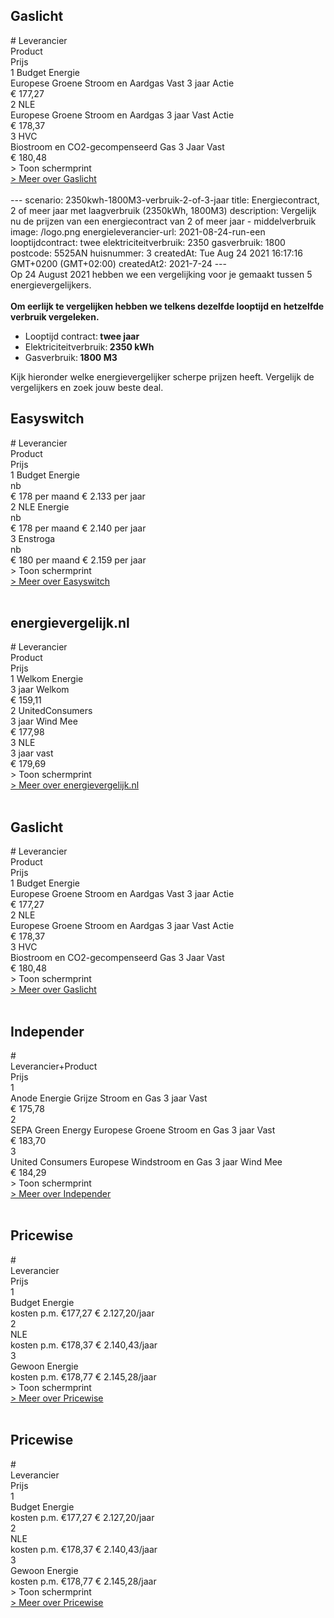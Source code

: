 
## Gaslicht

<div class="p-2 rounded-md tarievenblok bg-gray-50">
<div class="table w-full rounded-xl">
<div class="table-row-group text-xs sm:text-sm md:text-base tracking-tight">
<div class="table-row text-purple-100 bg-purple-900 hover:opacity-95">
<div class="table-cell p-1 w-4/12 sm:w-3/12  uppercase"># Leverancier</div>
<div class="table-cell p-1 uppercase">Product</div>
<div class="table-cell p-1 w-4/12 uppercase">Prijs</div>
</div>
<div class="table-row result-one hover:bg-gray-100 ">
<div class="table-cell p-1 border-b border-gray-200">1 Budget Energie</div>
<div class="table-cell p-1 pr-4 border-b border-gray-200">Europese Groene Stroom en Aardgas Vast 3 jaar Actie</div>
<div class="table-cell p-1  border-b border-gray-200">€ 177,27</div>
</div>
<div class="table-row result-two hover:bg-gray-100">
<div class="table-cell p-1 border-b border-gray-200 ">2 NLE</div>
<div class="table-cell p-1 pr-4 border-b border-gray-200">Europese Groene Stroom en Aardgas 3 jaar Vast Actie</div>
<div class="table-cell p-1 border-b border-gray-200">€ 178,37</div>
</div>
<div class="table-row result-three hover:bg-gray-100">
<div class="table-cell p-1 border-b border-gray-200 ">3 HVC</div>
<div class="table-cell p-1 pr-4 border-b border-gray-200">Biostroom en CO2-gecompenseerd Gas 3 Jaar Vast</div>
<div class="table-cell p-1 border-b border-gray-200">€ 180,48</div>
</div>
</div>
</div>
<div x-data="{show:false}" class="mt-2 print:hidden">
<a x-on:click.prevent="show=!show" x-text="show ? ' > Verberg schermprint' : ' > Toon schermprint'" class="pl-2 text-sm text-gray-400 cursor-pointer rounded-xl focus:outline-none">
<div>   > Toon schermprint </div>
</a>
<div x-show="show" class="tarievenimg" style="display: none;">
<div class="mt-4 bg-gray-100 rounded-xl">
<div class="w-full p-2 text-sm text-center text-gray-400"> om te zien of tarieven correct verwerkt zijn.....</div>
  
![Vergelijk gaslicht](/img/el/gaslicht-2350kwh-1800M3-verbruik-2-of-3-jaar-week34.png "Vergelijk energietarieven gaslicht")

</div></div></div>
<div class="pl-2 text-sm text-gray-400 print:hidden">
<a href="/gids/gaslicht" title="Gaslicht">> Meer over Gaslicht</a>
</div>
</div>
<br/>
---
scenario: 2350kwh-1800M3-verbruik-2-of-3-jaar  
title:  Energiecontract, 2 of meer jaar met laagverbruik (2350kWh, 1800M3)  
description: Vergelijk nu de prijzen van een energiecontract van 2 of meer jaar - middelverbruik  
image: /logo.png  
energieleverancier-url:  2021-08-24-run-een  
looptijdcontract: twee  
elektriciteitverbruik: 2350  
gasverbruik: 1800  
postcode: 5525AN  
huisnummer: 3  
createdAt: Tue Aug 24 2021 16:17:16 GMT+0200 (GMT+02:00)  
createdAt2: 2021-7-24  
---
<div class="bg-white rounded mt-10 p-2 text-lg">Op 24 August 2021 hebben we een vergelijking voor je gemaakt tussen 5 energievergelijkers.<br><br><strong>Om eerlijk te vergelijken hebben we telkens dezelfde looptijd en hetzelfde verbruik vergeleken.</strong><ul>
<li>Looptijd contract:<strong> twee jaar</strong></li>
<li>Elektriciteitverbruik:<strong> 2350 kWh</strong></li>
<li>Gasverbruik:<strong> 1800 M3</strong></li>
</ul>
Kijk hieronder welke energievergelijker scherpe prijzen heeft. Vergelijk de vergelijkers en zoek jouw beste deal.
</div>

## Easyswitch

<div class="p-2 rounded-md tarievenblok bg-gray-50">
<div class="table w-full rounded-xl">
<div class="table-row-group text-xs sm:text-sm md:text-base tracking-tight">
<div class="table-row text-purple-100 bg-purple-900 hover:opacity-95">
<div class="table-cell p-1 uppercase"># Leverancier</div>
<div class="table-cell p-1 uppercase">Product</div>
<div class="table-cell p-1 w-32 md:w-32 xl:w-60 uppercase">Prijs</div>
</div>
<div class="table-row result-one hover:bg-gray-100">
<div class="table-cell p-1 border-b border-gray-200">1 Budget Energie</div>
<div class="table-cell p-1 border-b border-gray-200">nb</div>
<div class="table-cell p-1 pr-3  md:pr-2  border-b border-gray-200">€ 178 per maand € 2.133 per jaar</div>
</div>
<div class="table-row result-two hover:bg-gray-100">
<div class="table-cell p-1 border-b border-gray-200">2 NLE Energie</div>
<div class="table-cell p-1 border-b border-gray-200">nb</div>
<div class="table-cell p-1 pr-3  md:pr-2 border-b border-gray-200">€ 178 per maand € 2.140 per jaar</div>
</div>
<div class="table-row result-three hover:bg-gray-100">
<div class="table-cell p-1 border-b border-gray-200">3 Enstroga</div>
<div class="table-cell p-1 border-b border-gray-200">nb</div>
<div class="table-cell p-1 pr-10 sm:pr-5  md:pr-2 border-b border-gray-200">€ 180 per maand € 2.159 per jaar</div>
</div>
</div>
</div>
<div x-data="{show:false}" class="mt-2 print:hidden">
<a x-on:click.prevent="show=!show" x-text="show ? ' > Verberg schermprint' : ' > Toon schermprint'" class="pl-2 text-sm text-gray-400 cursor-pointer rounded-xl focus:outline-none">
<div>   > Toon schermprint </div>
</a>
<div x-show="show" class="tarievenimg" style="display: none;">
<div class="mt-4 bg-gray-100 rounded-xl">
<div class="w-full p-2 text-sm text-center text-gray-400"> om te zien of tarieven correct verwerkt zijn.....</div>

![Vergelijk Easyswitch](/img/el/easyswitch-2350kwh-1800M3-verbruik-2-of-3-jaar-week34.png "Vergelijk Easyswitch")

</div></div></div>
<div class="pl-2 text-sm text-gray-400 print:hidden">
<a href="/gids/easyswitch" title="Easyswitch">> Meer over Easyswitch</a>
</div>
</div>
<br/>

## energievergelijk.nl

<div class="p-2 rounded-md tarievenblok bg-gray-50">
<div class="table w-full rounded-xl">
<div class="table-row-group text-xs sm:text-sm md:text-base tracking-tight">
<div class="table-row text-purple-100 bg-purple-900 hover:opacity-95">
<div class="table-cell p-1 uppercase"># Leverancier</div>
<div class="table-cell p-1 uppercase">Product</div>
<div class="table-cell p-1 w-3/12 uppercase">Prijs</div>
</div>
<div class="table-row result-one hover:bg-gray-100 ">
<div class="table-cell p-1 border-b border-gray-200">1 Welkom Energie</div>
<div class="table-cell p-1 border-b border-gray-200">3 jaar Welkom</div>
<div class="table-cell p-1 border-b border-gray-200">€ 159,11</div>
</div>
<div class="table-row result-two hover:bg-gray-100">
<div class="table-cell p-1 border-b border-gray-200 ">2 UnitedConsumers</div>
<div class="table-cell p-1 border-b border-gray-200">3 jaar Wind Mee</div>
<div class="table-cell p-1 border-b border-gray-200">€ 177,98</div>
</div>
<div class="table-row result-three hover:bg-gray-100">
<div class="table-cell p-1 border-b border-gray-200 ">3 NLE</div>
<div class="table-cell p-1 border-b border-gray-200">3 jaar vast</div>
<div class="table-cell p-1 border-b border-gray-200">€ 179,69</div>
</div>
</div>
</div>
<div x-data="{show:false}" class="mt-2 print:hidden">
<a x-on:click.prevent="show=!show" x-text="show ? ' > Verberg schermprint' : ' > Toon schermprint'" class="pl-2 text-sm text-gray-400 cursor-pointer rounded-xl focus:outline-none">
<div>   > Toon schermprint </div>
</a>
<div x-show="show" class="tarievenimg" style="display: none;">
<div class="mt-4 bg-gray-100 rounded-xl">
<div class="w-full p-2 text-sm text-center text-gray-400"> om te zien of tarieven correct verwerkt zijn.....</div>

![Vergelijk energietarieven energievergelijk.nl](/img/el/energievergelijk-2350kwh-1800M3-verbruik-2-of-3-jaar-week34.png "Vergelijk energietarieven energievergelijk.nl")

</div></div></div>
<div class="pl-2 text-sm text-gray-400 print:hidden">
<a href="/gids/energievergelijk" title="energievergelijk">> Meer over energievergelijk.nl</a>
</div>
</div>
<br/>

## Gaslicht

<div class="p-2 rounded-md tarievenblok bg-gray-50">
<div class="table w-full rounded-xl">
<div class="table-row-group text-xs sm:text-sm md:text-base tracking-tight">
<div class="table-row text-purple-100 bg-purple-900 hover:opacity-95">
<div class="table-cell p-1 w-4/12 sm:w-3/12  uppercase"># Leverancier</div>
<div class="table-cell p-1 uppercase">Product</div>
<div class="table-cell p-1 w-4/12 uppercase">Prijs</div>
</div>
<div class="table-row result-one hover:bg-gray-100 ">
<div class="table-cell p-1 border-b border-gray-200">1 Budget Energie</div>
<div class="table-cell p-1 pr-4 border-b border-gray-200">Europese Groene Stroom en Aardgas Vast 3 jaar Actie</div>
<div class="table-cell p-1  border-b border-gray-200">€ 177,27</div>
</div>
<div class="table-row result-two hover:bg-gray-100">
<div class="table-cell p-1 border-b border-gray-200 ">2 NLE</div>
<div class="table-cell p-1 pr-4 border-b border-gray-200">Europese Groene Stroom en Aardgas 3 jaar Vast Actie</div>
<div class="table-cell p-1 border-b border-gray-200">€ 178,37</div>
</div>
<div class="table-row result-three hover:bg-gray-100">
<div class="table-cell p-1 border-b border-gray-200 ">3 HVC</div>
<div class="table-cell p-1 pr-4 border-b border-gray-200">Biostroom en CO2-gecompenseerd Gas 3 Jaar Vast</div>
<div class="table-cell p-1 border-b border-gray-200">€ 180,48</div>
</div>
</div>
</div>
<div x-data="{show:false}" class="mt-2 print:hidden">
<a x-on:click.prevent="show=!show" x-text="show ? ' > Verberg schermprint' : ' > Toon schermprint'" class="pl-2 text-sm text-gray-400 cursor-pointer rounded-xl focus:outline-none">
<div>   > Toon schermprint </div>
</a>
<div x-show="show" class="tarievenimg" style="display: none;">
<div class="mt-4 bg-gray-100 rounded-xl">
<div class="w-full p-2 text-sm text-center text-gray-400"> om te zien of tarieven correct verwerkt zijn.....</div>
  
![Vergelijk gaslicht](/img/el/gaslicht-2350kwh-1800M3-verbruik-2-of-3-jaar-week34.png "Vergelijk energietarieven gaslicht")

</div></div></div>
<div class="pl-2 text-sm text-gray-400 print:hidden">
<a href="/gids/gaslicht" title="Gaslicht">> Meer over Gaslicht</a>
</div>
</div>
<br/>

## Independer

<div class="p-2 rounded-md tarievenblok bg-gray-50">
<div class="table w-full rounded-xl">
<div class="table-row-group text-xs sm:text-sm md:text-base tracking-tight">
<div class="table-row text-purple-100 bg-purple-900 hover:opacity-95">
<div class="table-cell p-1 uppercase">#</div>
<div class="table-cell p-1 uppercase">Leverancier+Product</div>
<div class="table-cell p-1 uppercase w-3/12">Prijs</div>
</div>
<div class="table-row result-one hover:bg-gray-100">
<div class="table-cell p-1 border-b border-gray-200">1</div>
<div class="table-cell p-1  pr-4 border-b border-gray-200">Anode Energie Grijze Stroom en Gas 3 jaar Vast</div>
<div class="table-cell p-1 border-b border-gray-200">€ 175,78</div>
</div>
<div class="table-row result-two hover:bg-gray-100">
<div class="table-cell p-1 border-b border-gray-200">2</div>
<div class="table-cell p-1  pr-4 border-b border-gray-200">SEPA Green Energy Europese Groene Stroom en Gas 3 jaar Vast</div>
<div class="table-cell p-1 border-b border-gray-200">€ 183,70</div>
</div>
<div class="table-row result-three hover:bg-gray-100">
<div class="table-cell p-1 border-b border-gray-200">3</div>
<div class="table-cell p-1  pr-4 border-b border-gray-200">United Consumers Europese Windstroom en Gas 3 jaar Wind Mee</div>
<div class="table-cell p-1 border-b border-gray-200">€ 184,29</div>
</div>
</div>
</div>
<div x-data="{show:false}" class="mt-2 print:hidden">
<a x-on:click.prevent="show=!show" x-text="show ? ' > Verberg schermprint' : ' > Toon schermprint'" class="pl-2 text-sm text-gray-400 cursor-pointer rounded-xl focus:outline-none">
<div>   > Toon schermprint </div>
</a>
<div x-show="show" class="tarievenimg" style="display: none;">
<div class="mt-4 bg-gray-100 rounded-xl">
<div class="w-full p-2 text-sm text-center text-gray-400"> om te zien of tarieven correct verwerkt zijn.....</div>

![Vergelijk Independer](/img/el/independer-2350kwh-1800M3-verbruik-2-of-3-jaar-week34.png "Vergelijk Independer")

</div></div></div>
<div class="pl-2 text-sm text-gray-400 print:hidden">
<a href="/gids/independer" title="Independer">> Meer over Independer</a>
</div>
</div>
<br/>

## Pricewise

<div class="p-2 rounded-md tarievenblok bg-gray-50">
<div class="table w-full rounded-xl">
<div class="table-row-group text-xs sm:text-sm md:text-base tracking-tight">
<div class="table-row text-purple-100 bg-purple-900 hover:opacity-95">
<div class="table-cell p-1 uppercase">#</div>
<div class="table-cell p-1 uppercase">Leverancier</div>
<div class="table-cell p-1 w-6/12 xl:w-5/12 md:w-6/12 lg:w-7/12 uppercase">Prijs</div>
</div>
<div class="table-row result-one hover:bg-gray-100">
<div class="table-cell p-1 border-b border-gray-200">1</div>
<div class="table-cell p-1 border-b border-gray-200">Budget Energie</div>
<div class="table-cell p-1 border-b border-gray-200">kosten p.m. €177,27 € 2.127,20/jaar</div>
</div>
<div class="table-row result-two hover:bg-gray-100">
<div class="table-cell p-1 border-b border-gray-200">2</div>
<div class="table-cell p-1 border-b border-gray-200">NLE</div>
<div class="table-cell p-1 border-b border-gray-200">kosten p.m. €178,37 € 2.140,43/jaar</div>
</div>
<div class="table-row result-three hover:bg-gray-100">
<div class="table-cell p-1 border-b border-gray-200">3</div>
<div class="table-cell p-1 border-b border-gray-200">Gewoon Energie</div>
<div class="table-cell p-1 border-b border-gray-200">kosten p.m. €178,77 € 2.145,28/jaar</div>
</div>
</div>
</div>
<div x-data="{show:false}" class="mt-2 print:hidden">
<a x-on:click.prevent="show=!show" x-text="show ? ' > Verberg schermprint' : ' > Toon schermprint'" class="pl-2 text-sm text-gray-400 cursor-pointer rounded-xl focus:outline-none">
<div>   > Toon schermprint </div>
</a>
<div x-show="show" class="tarievenimg" style="display: none;">
<div class="mt-4 bg-gray-100 rounded-xl">
<div class="w-full p-2 text-sm text-center text-gray-400"> om te zien of tarieven correct verwerkt zijn.....</div>

![Vergelijk Pricewise](/img/el/pricewise-2350kwh-1800M3-verbruik-2-of-3-jaar-week34.png "Vergelijk Pricewise")

</div></div></div>
<div class="pl-2 text-sm text-gray-400 print:hidden">
<a href="/gids/pricewise" title="Pricewise">> Meer over Pricewise</a>
</div>
</div>
<br/>

## Pricewise

<div class="p-2 rounded-md tarievenblok bg-gray-50">
<div class="table w-full rounded-xl">
<div class="table-row-group text-xs sm:text-sm md:text-base tracking-tight">
<div class="table-row text-purple-100 bg-purple-900 hover:opacity-95">
<div class="table-cell p-1 uppercase">#</div>
<div class="table-cell p-1 uppercase">Leverancier</div>
<div class="table-cell p-1 w-6/12 xl:w-5/12 md:w-6/12 lg:w-7/12 uppercase">Prijs</div>
</div>
<div class="table-row result-one hover:bg-gray-100">
<div class="table-cell p-1 border-b border-gray-200">1</div>
<div class="table-cell p-1 border-b border-gray-200">Budget Energie</div>
<div class="table-cell p-1 border-b border-gray-200">kosten p.m. €177,27 € 2.127,20/jaar</div>
</div>
<div class="table-row result-two hover:bg-gray-100">
<div class="table-cell p-1 border-b border-gray-200">2</div>
<div class="table-cell p-1 border-b border-gray-200">NLE</div>
<div class="table-cell p-1 border-b border-gray-200">kosten p.m. €178,37 € 2.140,43/jaar</div>
</div>
<div class="table-row result-three hover:bg-gray-100">
<div class="table-cell p-1 border-b border-gray-200">3</div>
<div class="table-cell p-1 border-b border-gray-200">Gewoon Energie</div>
<div class="table-cell p-1 border-b border-gray-200">kosten p.m. €178,77 € 2.145,28/jaar</div>
</div>
</div>
</div>
<div x-data="{show:false}" class="mt-2 print:hidden">
<a x-on:click.prevent="show=!show" x-text="show ? ' > Verberg schermprint' : ' > Toon schermprint'" class="pl-2 text-sm text-gray-400 cursor-pointer rounded-xl focus:outline-none">
<div>   > Toon schermprint </div>
</a>
<div x-show="show" class="tarievenimg" style="display: none;">
<div class="mt-4 bg-gray-100 rounded-xl">
<div class="w-full p-2 text-sm text-center text-gray-400"> om te zien of tarieven correct verwerkt zijn.....</div>

![Vergelijk Pricewise](/img/el/pricewise-2350kwh-1800M3-verbruik-2-of-3-jaar-week34.png "Vergelijk Pricewise")

</div></div></div>
<div class="pl-2 text-sm text-gray-400 print:hidden">
<a href="/gids/pricewise" title="Pricewise">> Meer over Pricewise</a>
</div>
</div>
<br/>
